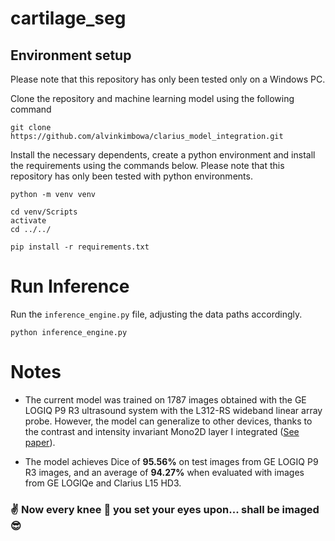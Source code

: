 # cartilage_seg

## Environment setup
Please note that this repository has only been tested only on a Windows PC.

Clone the repository and machine learning model using the following command
```
git clone https://github.com/alvinkimbowa/clarius_model_integration.git
```

Install the necessary dependents, create a python environment and install the requirements using the commands below. Please note that this repository has only been tested with python environments.

```
python -m venv venv

cd venv/Scripts
activate
cd ../../

pip install -r requirements.txt
```

# Run Inference
Run the `inference_engine.py` file, adjusting the data paths accordingly.
```
python inference_engine.py
```

# Notes
- The current model was trained on 1787 images obtained with the GE LOGIQ P9 R3 ultrasound system with the L312-RS wideband linear array probe.
However, the model can generalize to other devices, thanks to the contrast and intensity invariant Mono2D layer I integrated ([See paper](https://arxiv.org/abs/2503.09050)).

- The model achieves Dice of **95.56%** on test images from GE LOGIQ P9 R3 images, and an average of **94.27%** when evaluated with images from GE LOGIQe and Clarius L15 HD3.


### ✌ Now every knee 🦿 you set your eyes upon... shall be imaged 😎
